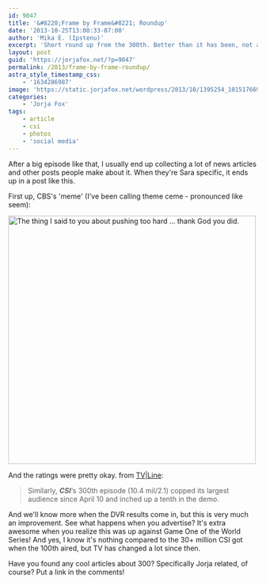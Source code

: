 ```yaml
---
id: 9047
title: '&#8220;Frame by Frame&#8221; Roundup'
date: '2013-10-25T13:00:33-07:00'
author: 'Mika E. (Ipstenu)'
excerpt: 'Short round up from the 300th. Better than it has been, not as good as it once was, and thank God Sara pushed.'
layout: post
guid: 'https://jorjafox.net/?p=9047'
permalink: /2013/frame-by-frame-roundup/
astra_style_timestamp_css:
    - '1634286987'
image: 'https://static.jorjafox.net/wordpress/2013/10/1395254_10151766981759527_1315923377_n.jpg'
categories:
    - 'Jorja Fox'
tags:
    - article
    - csi
    - photos
    - 'social media'
---
```


After a big episode like that, I usually end up collecting a lot of news articles and other posts people make about it. When they're Sara specific, it ends up in a post like this.

First up, CBS's 'meme' (I've been calling theme ceme - pronounced like seem):

<img class="aligncenter" title="The thing I said to you about pushing too hard ... thank God you did." alt="The thing I said to you about pushing too hard ... thank God you did." src="//static.jorjafox.net/wordpress/2013/10/1395254_10151766981759527_1315923377_n.jpg" width="500" height="500" />

And the ratings were pretty okay. from <a href="http://tvline.com/2013/10/24/ratings-world-series-cardinals-red-sox/">TV|Line</a>:
<blockquote>Similarly, <strong><em>CSI</em></strong>‘s 300th episode (10.4 mil/2.1) copped its largest audience since April 10 and inched up a tenth in the demo.</blockquote>
And we'll know more when the DVR results come in, but this is very much an improvement. See what happens when you advertise? It's extra awesome when you realize this was up against Game One of the World Series! And yes, I know it's nothing compared to the 30+ million CSI got when the 100th aired, but TV has changed a lot since then.

Have you found any cool articles about 300? Specifically Jorja related, of course? Put a link in the comments!